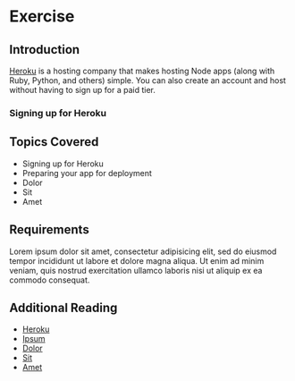 # Exercise

## Introduction

[Heroku](https://heroku.com/home) is a hosting company that makes hosting Node apps (along with Ruby, Python, and others) simple. You can also create an account and host without having to sign up for a paid tier.

### Signing up for Heroku

## Topics Covered

-   Signing up for Heroku
-   Preparing your app for deployment
-   Dolor
-   Sit
-   Amet

## Requirements

Lorem ipsum dolor sit amet, consectetur adipisicing elit, sed do eiusmod tempor
incididunt ut labore et dolore magna aliqua. Ut enim ad minim veniam, quis
nostrud exercitation ullamco laboris nisi ut aliquip ex ea commodo consequat.

## Additional Reading

-   [Heroku](https://heroku.com/home)
-   [Ipsum](https://ipsum.com/)
-   [Dolor](https://dolor.com/)
-   [Sit](https://sit.com/)
-   [Amet](https://amet.com/)

